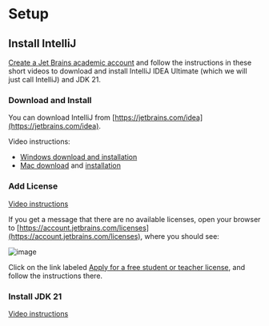 
# Setup

## Install IntelliJ

[Create a Jet Brains academic account](https://www.jetbrains.com/shop/eform/students) and follow the instructions
in these short videos to download and install IntelliJ IDEA Ultimate (which we will just call IntelliJ) and JDK 21.

### Download and Install
You can download IntelliJ from [https://jetbrains.com/idea](https://jetbrains.com/idea).

Video instructions:

* [Windows download and installation](https://northeastern.hosted.panopto.com/Panopto/Pages/Viewer.aspx?id=b58332f0-d512-40a5-9097-b0ed001eaf95&start=0)
* [Mac download](https://northeastern.hosted.panopto.com/Panopto/Pages/Viewer.aspx?id=a2dde07b-bf3e-43af-b64f-b0e4010de83a&start=0)
and [installation](https://northeastern.hosted.panopto.com/Panopto/Pages/Viewer.aspx?id=05f9e00f-ffc2-4233-b18c-b0ed00362ac8&start=0)

### Add License

[Video instructions](https://northeastern.hosted.panopto.com/Panopto/Pages/Viewer.aspx?id=e2656560-4711-4fc5-8f43-b0ed0051931f&start=0)

If you get a message that there are no available licenses, open your browser to 
[https://account.jetbrains.com/licenses](https://account.jetbrains.com/licenses),  where you should see:

![image](https://github.com/jacquard-autograder/jacquard/assets/661056/a44d96a2-dfb1-417e-85d2-6b4bac2c0278)

Click on the link labeled [Apply for a free student or teacher 
license](https://www.jetbrains.com/student), and follow the instructions there. 

### Install JDK 21

[Video instructions](https://northeastern.hosted.panopto.com/Panopto/Pages/Viewer.aspx?id=edc1d4ac-0f28-4e44-b14a-b0ed005186c1&start=0)

